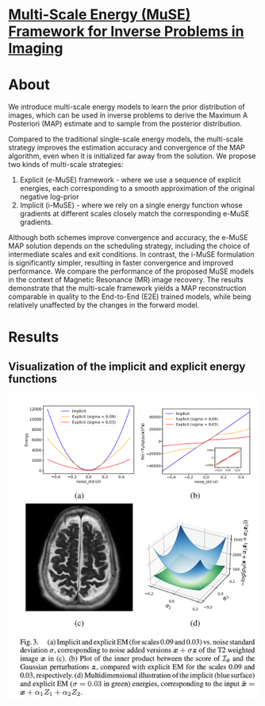 
# [Multi-Scale Energy (MuSE) Framework for Inverse Problems in Imaging](https://ieeexplore.ieee.org/stamp/stamp.jsp?tp=&arnumber=10645311)

# About
We introduce multi-scale energy models to learn the prior distribution of images, which can be used in inverse problems
to derive the Maximum A Posteriori (MAP) estimate and to sample from the posterior distribution. 

Compared to the traditional single-scale energy models, the multi-scale strategy improves the estimation accuracy and convergence of the MAP algorithm, even when it is initialized far away from the solution. We propose two kinds of multi-scale strategies: 

1. Explicit (e-MuSE) framework - where we use a sequence of explicit energies, each corresponding to a smooth approximation of the original negative log-prior
2. Implicit (i-MuSE) - where we rely on a single energy function whose gradients at different scales closely match the corresponding e-MuSE gradients. 

Although both schemes improve convergence and accuracy, the e-MuSE MAP solution depends on the scheduling strategy, including the choice of intermediate scales and exit conditions. In contrast, the i-MuSE formulation is significantly simpler,
resulting in faster convergence and improved performance. We compare the performance of the proposed MuSE models in the context of Magnetic Resonance (MR) image recovery. The results demonstrate that the multi-scale framework yields a MAP reconstruction comparable in quality to the End-to-End (E2E) trained models, while being relatively unaffected by the changes in the forward model.


# Results

## Visualization of the implicit and explicit energy functions
![i-MuSE of an image is the distance of the image from the data manifold](imgs/i_Muse_quad.png)
